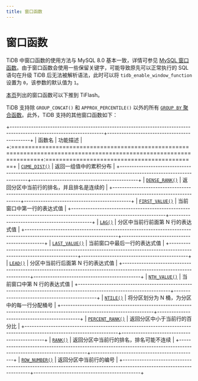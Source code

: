 ```yaml
---
title: 窗口函数
---
```


# 窗口函数

TiDB 中窗口函数的使用方法与 MySQL 8.0 基本一致，详情可参见 [MySQL 窗口函数](https://dev.mysql.com/doc/refman/8.0/en/window-functions.html)。由于窗口函数会使用一些保留关键字，可能导致原先可以正常执行的 SQL 语句在升级 TiDB 后无法被解析语法，此时可以将 `tidb_enable_window_function` 设置为 `0`，该参数的默认值为 `1`。

[本页](/tiflash/tiflash-supported-pushdown-calculations.md)列出的窗口函数可以下推到 TiFlash。

TiDB 支持除 `GROUP_CONCAT()` 和 `APPROX_PERCENTILE()` 以外的所有 [`GROUP BY` 聚合函数](/functions-and-operators/aggregate-group-by-functions.md)。此外，TiDB 支持的其他窗口函数如下：

+---------------------------------------------------------------------------------------------------------------------+---------------------------------------------+
| 函数名                                                                                                              | 功能描述                                    |
+:====================================================================================================================+:============================================+
| [`CUME_DIST()`](https://dev.mysql.com/doc/refman/8.0/en/window-function-descriptions.html#function_cume-dist)       | 返回一组值中的累积分布                      |
+---------------------------------------------------------------------------------------------------------------------+---------------------------------------------+
| [`DENSE_RANK()`](https://dev.mysql.com/doc/refman/8.0/en/window-function-descriptions.html#function_dense-rank)     | 返回分区中当前行的排名，并且排名是连续的    |
+---------------------------------------------------------------------------------------------------------------------+---------------------------------------------+
| [`FIRST_VALUE()`](https://dev.mysql.com/doc/refman/8.0/en/window-function-descriptions.html#function_first-value)   | 当前窗口中第一行的表达式值                  |
+---------------------------------------------------------------------------------------------------------------------+---------------------------------------------+
| [`LAG()`](https://dev.mysql.com/doc/refman/8.0/en/window-function-descriptions.html#function_lag)                   | 分区中当前行前面第 N 行的表达式值           |
+---------------------------------------------------------------------------------------------------------------------+---------------------------------------------+
| [`LAST_VALUE()`](https://dev.mysql.com/doc/refman/8.0/en/window-function-descriptions.html#function_last-value)     | 当前窗口中最后一行的表达式值                |
+---------------------------------------------------------------------------------------------------------------------+---------------------------------------------+
| [`LEAD()`](https://dev.mysql.com/doc/refman/8.0/en/window-function-descriptions.html#function_lead)                 | 分区中当前行后面第 N 行的表达式值           |
+---------------------------------------------------------------------------------------------------------------------+---------------------------------------------+
| [`NTH_VALUE()`](https://dev.mysql.com/doc/refman/8.0/en/window-function-descriptions.html#function_nth-value)       | 当前窗口中第 N 行的表达式值                 |
+---------------------------------------------------------------------------------------------------------------------+---------------------------------------------+
| [`NTILE()`](https://dev.mysql.com/doc/refman/8.0/en/window-function-descriptions.html#function_ntile)               | 将分区划分为 N 桶，为分区中的每一行分配桶号 |
+---------------------------------------------------------------------------------------------------------------------+---------------------------------------------+
| [`PERCENT_RANK()`](https://dev.mysql.com/doc/refman/8.0/en/window-function-descriptions.html#function_percent-rank) | 返回分区中小于当前行的百分比                |
+---------------------------------------------------------------------------------------------------------------------+---------------------------------------------+
| [`RANK()`](https://dev.mysql.com/doc/refman/8.0/en/window-function-descriptions.html#function_rank)                 | 返回分区中当前行的排名，排名可能不连续      |
+---------------------------------------------------------------------------------------------------------------------+---------------------------------------------+
| [`ROW_NUMBER()`](https://dev.mysql.com/doc/refman/8.0/en/window-function-descriptions.html#function_row-number)     | 返回分区中当前行的编号                      |
+---------------------------------------------------------------------------------------------------------------------+---------------------------------------------+
